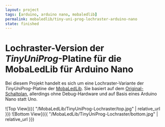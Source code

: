 ```yaml
---
layout: project
tags: [arduino, arduino nano, mobaledlib]
permalink: mobaledlib/tiny-uni-prog-lochraster-arduino-nano
state: finished
---
```


# Lochraster-Version der _TinyUniProg_-Platine für die MobaLedLib für Arduino Nano

Bei diesem Projekt handelt es sich um eine Lochraster-Variante der _TinyUniProg_-Platine der [MobaLedLib](https://github.com/Hardi-St/MobaLedLib_Docu).
Sie basiert auf dem [Original-Schaltplan](https://github.com/Hardi-St/MobaLedLib_Docu/blob/75f16147031ef20691729545cb87e0a1215a445a/Platinen/Tiny_UniProg.zip), allerdings ohne Debug-Hardware und auf Basis eines Arduino Nano statt Uno.

![Top View]({{ "/MobaLedLib/TinyUniProg-Lochraster/top.jpg" | relative_url }})
![Bottom View]({{ "/MobaLedLib/TinyUniProg-Lochraster/bottom.jpg" | relative_url }})
